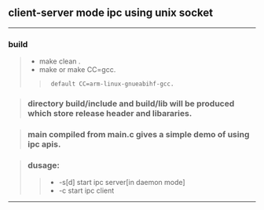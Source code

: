 ## client-server mode ipc using unix socket 
----
### build
> + make clean .
> + make or make CC=gcc.
>>      default CC=arm-linux-gnueabihf-gcc.

> ### directory build/include and build/lib will be produced which store release header and libararies.

> ### main compiled from main.c gives a simple demo of using ipc apis.

> ### dusage:
>> + -s[d] start ipc server[in daemon mode] 
>> + -c    start ipc client     
----